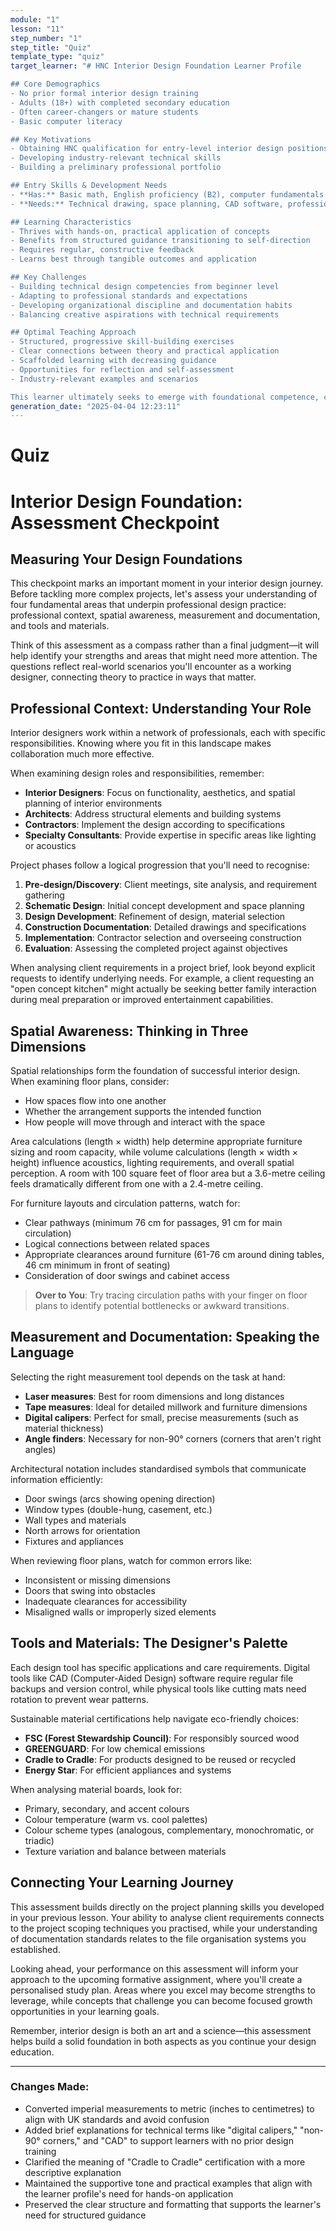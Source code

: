 ```yaml
---
module: "1"
lesson: "11"
step_number: "1"
step_title: "Quiz"
template_type: "quiz"
target_learner: "# HNC Interior Design Foundation Learner Profile

## Core Demographics
- No prior formal interior design training
- Adults (18+) with completed secondary education
- Often career-changers or mature students
- Basic computer literacy

## Key Motivations
- Obtaining HNC qualification for entry-level interior design positions
- Developing industry-relevant technical skills
- Building a preliminary professional portfolio

## Entry Skills & Development Needs
- **Has:** Basic math, English proficiency (B2), computer fundamentals
- **Needs:** Technical drawing, space planning, CAD software, professional communication, project workflow management

## Learning Characteristics
- Thrives with hands-on, practical application of concepts
- Benefits from structured guidance transitioning to self-direction
- Requires regular, constructive feedback
- Learns best through tangible outcomes and application

## Key Challenges
- Building technical design competencies from beginner level
- Adapting to professional standards and expectations
- Developing organizational discipline and documentation habits
- Balancing creative aspirations with technical requirements

## Optimal Teaching Approach
- Structured, progressive skill-building exercises
- Clear connections between theory and practical application
- Scaffolded learning with decreasing guidance
- Opportunities for reflection and self-assessment
- Industry-relevant examples and scenarios

This learner ultimately seeks to emerge with foundational competence, confidence as a junior designer, and a basic professional portfolio that demonstrates their technical and creative abilities."
generation_date: "2025-04-04 12:23:11"
---
```


# Quiz

# Interior Design Foundation: Assessment Checkpoint

## Measuring Your Design Foundations

This checkpoint marks an important moment in your interior design journey. Before tackling more complex projects, let's assess your understanding of four fundamental areas that underpin professional design practice: professional context, spatial awareness, measurement and documentation, and tools and materials.

Think of this assessment as a compass rather than a final judgment—it will help identify your strengths and areas that might need more attention. The questions reflect real-world scenarios you'll encounter as a working designer, connecting theory to practice in ways that matter.

## Professional Context: Understanding Your Role

Interior designers work within a network of professionals, each with specific responsibilities. Knowing where you fit in this landscape makes collaboration much more effective.

When examining design roles and responsibilities, remember:
* **Interior Designers**: Focus on functionality, aesthetics, and spatial planning of interior environments
* **Architects**: Address structural elements and building systems
* **Contractors**: Implement the design according to specifications
* **Specialty Consultants**: Provide expertise in specific areas like lighting or acoustics

Project phases follow a logical progression that you'll need to recognise:
1. **Pre-design/Discovery**: Client meetings, site analysis, and requirement gathering
2. **Schematic Design**: Initial concept development and space planning
3. **Design Development**: Refinement of design, material selection
4. **Construction Documentation**: Detailed drawings and specifications
5. **Implementation**: Contractor selection and overseeing construction
6. **Evaluation**: Assessing the completed project against objectives

When analysing client requirements in a project brief, look beyond explicit requests to identify underlying needs. For example, a client requesting an "open concept kitchen" might actually be seeking better family interaction during meal preparation or improved entertainment capabilities.

## Spatial Awareness: Thinking in Three Dimensions

Spatial relationships form the foundation of successful interior design. When examining floor plans, consider:
* How spaces flow into one another
* Whether the arrangement supports the intended function
* How people will move through and interact with the space

Area calculations (length × width) help determine appropriate furniture sizing and room capacity, while volume calculations (length × width × height) influence acoustics, lighting requirements, and overall spatial perception. A room with 100 square feet of floor area but a 3.6-metre ceiling feels dramatically different from one with a 2.4-metre ceiling.

For furniture layouts and circulation patterns, watch for:
* Clear pathways (minimum 76 cm for passages, 91 cm for main circulation)
* Logical connections between related spaces
* Appropriate clearances around furniture (61-76 cm around dining tables, 46 cm minimum in front of seating)
* Consideration of door swings and cabinet access

> **Over to You**: Try tracing circulation paths with your finger on floor plans to identify potential bottlenecks or awkward transitions.

## Measurement and Documentation: Speaking the Language

Selecting the right measurement tool depends on the task at hand:
* **Laser measures**: Best for room dimensions and long distances
* **Tape measures**: Ideal for detailed millwork and furniture dimensions
* **Digital calipers**: Perfect for small, precise measurements (such as material thickness)
* **Angle finders**: Necessary for non-90° corners (corners that aren't right angles)

Architectural notation includes standardised symbols that communicate information efficiently:
* Door swings (arcs showing opening direction)
* Window types (double-hung, casement, etc.)
* Wall types and materials
* North arrows for orientation
* Fixtures and appliances

When reviewing floor plans, watch for common errors like:
* Inconsistent or missing dimensions
* Doors that swing into obstacles
* Inadequate clearances for accessibility
* Misaligned walls or improperly sized elements

## Tools and Materials: The Designer's Palette

Each design tool has specific applications and care requirements. Digital tools like CAD (Computer-Aided Design) software require regular file backups and version control, while physical tools like cutting mats need rotation to prevent wear patterns.

Sustainable material certifications help navigate eco-friendly choices:
* **FSC (Forest Stewardship Council)**: For responsibly sourced wood
* **GREENGUARD**: For low chemical emissions
* **Cradle to Cradle**: For products designed to be reused or recycled
* **Energy Star**: For efficient appliances and systems

When analysing material boards, look for:
* Primary, secondary, and accent colours
* Colour temperature (warm vs. cool palettes)
* Colour scheme types (analogous, complementary, monochromatic, or triadic)
* Texture variation and balance between materials

## Connecting Your Learning Journey

This assessment builds directly on the project planning skills you developed in your previous lesson. Your ability to analyse client requirements connects to the project scoping techniques you practised, while your understanding of documentation standards relates to the file organisation systems you established.

Looking ahead, your performance on this assessment will inform your approach to the upcoming formative assignment, where you'll create a personalised study plan. Areas where you excel may become strengths to leverage, while concepts that challenge you can become focused growth opportunities in your learning goals.

Remember, interior design is both an art and a science—this assessment helps build a solid foundation in both aspects as you continue your design education.

---

### Changes Made:
* Converted imperial measurements to metric (inches to centimetres) to align with UK standards and avoid confusion
* Added brief explanations for technical terms like "digital calipers," "non-90° corners," and "CAD" to support learners with no prior design training
* Clarified the meaning of "Cradle to Cradle" certification with a more descriptive explanation
* Maintained the supportive tone and practical examples that align with the learner profile's need for hands-on application
* Preserved the clear structure and formatting that supports the learner's need for structured guidance